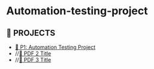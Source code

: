 # Automation-testing-project
## 📄 PROJECTS

- [📘 P1: Automation Testing Project](https://github.com/Bishakha23/Automation-testing-project/main/AUTOMATION-TEST-test-execution-report.xlsx)
- //[📗 PDF 2 Title]()
- //[📙 PDF 3 Title]()
